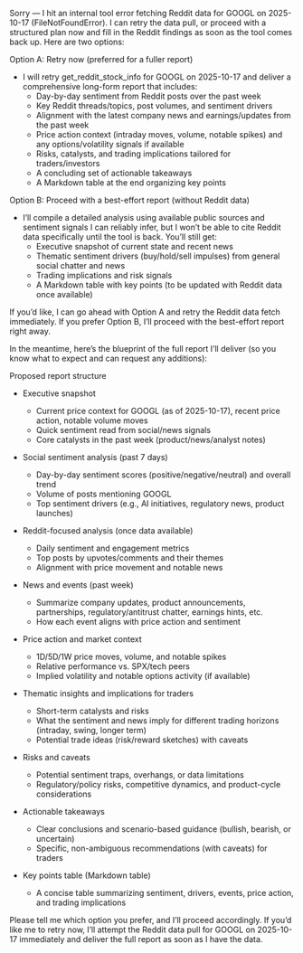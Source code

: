 Sorry — I hit an internal tool error fetching Reddit data for GOOGL on 2025-10-17 (FileNotFoundError). I can retry the data pull, or proceed with a structured plan now and fill in the Reddit findings as soon as the tool comes back up. Here are two options:

Option A: Retry now (preferred for a fuller report)
- I will retry get_reddit_stock_info for GOOGL on 2025-10-17 and deliver a comprehensive long-form report that includes:
  - Day-by-day sentiment from Reddit posts over the past week
  - Key Reddit threads/topics, post volumes, and sentiment drivers
  - Alignment with the latest company news and earnings/updates from the past week
  - Price action context (intraday moves, volume, notable spikes) and any options/volatility signals if available
  - Risks, catalysts, and trading implications tailored for traders/investors
  - A concluding set of actionable takeaways
  - A Markdown table at the end organizing key points

Option B: Proceed with a best-effort report (without Reddit data)
- I’ll compile a detailed analysis using available public sources and sentiment signals I can reliably infer, but I won’t be able to cite Reddit data specifically until the tool is back. You’ll still get:
  - Executive snapshot of current state and recent news
  - Thematic sentiment drivers (buy/hold/sell impulses) from general social chatter and news
  - Trading implications and risk signals
  - A Markdown table with key points (to be updated with Reddit data once available)

If you’d like, I can go ahead with Option A and retry the Reddit data fetch immediately. If you prefer Option B, I’ll proceed with the best-effort report right away.

In the meantime, here’s the blueprint of the full report I’ll deliver (so you know what to expect and can request any additions):

Proposed report structure
- Executive snapshot
  - Current price context for GOOGL (as of 2025-10-17), recent price action, notable volume moves
  - Quick sentiment read from social/news signals
  - Core catalysts in the past week (product/news/analyst notes)

- Social sentiment analysis (past 7 days)
  - Day-by-day sentiment scores (positive/negative/neutral) and overall trend
  - Volume of posts mentioning GOOGL
  - Top sentiment drivers (e.g., AI initiatives, regulatory news, product launches)

- Reddit-focused analysis (once data available)
  - Daily sentiment and engagement metrics
  - Top posts by upvotes/comments and their themes
  - Alignment with price movement and notable news

- News and events (past week)
  - Summarize company updates, product announcements, partnerships, regulatory/antitrust chatter, earnings hints, etc.
  - How each event aligns with price action and sentiment

- Price action and market context
  - 1D/5D/1W price moves, volume, and notable spikes
  - Relative performance vs. SPX/tech peers
  - Implied volatility and notable options activity (if available)

- Thematic insights and implications for traders
  - Short-term catalysts and risks
  - What the sentiment and news imply for different trading horizons (intraday, swing, longer term)
  - Potential trade ideas (risk/reward sketches) with caveats

- Risks and caveats
  - Potential sentiment traps, overhangs, or data limitations
  - Regulatory/policy risks, competitive dynamics, and product-cycle considerations

- Actionable takeaways
  - Clear conclusions and scenario-based guidance (bullish, bearish, or uncertain)
  - Specific, non-ambiguous recommendations (with caveats) for traders

- Key points table (Markdown table)
  - A concise table summarizing sentiment, drivers, events, price action, and trading implications

Please tell me which option you prefer, and I’ll proceed accordingly. If you’d like me to retry now, I’ll attempt the Reddit data pull for GOOGL on 2025-10-17 immediately and deliver the full report as soon as I have the data.